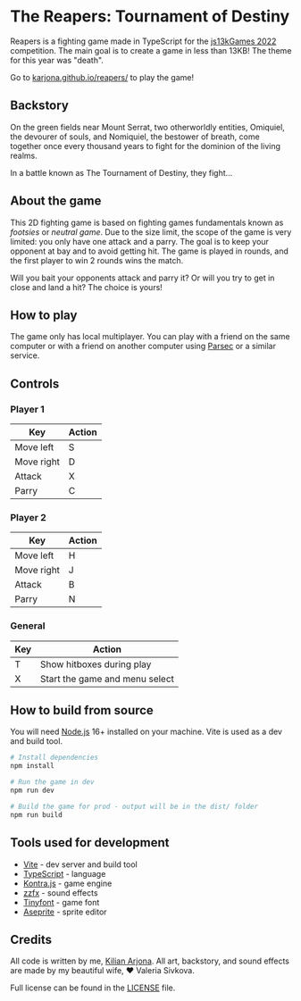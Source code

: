# The Reapers: Tournament of Destiny

Reapers is a fighting game made in TypeScript for the [js13kGames 2022](https://js13kgames.com/) competition. The main goal is to create a game in less than 13KB! The theme for this year was "death".

Go to [karjona.github.io/reapers/](https://karjona.github.io/reapers/) to play the game!

## Backstory

On the green fields near Mount Serrat, two otherworldly entities, Omiquiel, the devourer of souls, and Nomiquiel, the bestower of breath, come together once every thousand years to fight for the dominion of the living realms.

In a battle known as The Tournament of Destiny, they fight...

## About the game

This 2D fighting game is based on fighting games fundamentals known as _footsies_ or _neutral game_. Due to the size limit, the scope of the game is very limited: you only have one attack and a parry. The goal is to keep your opponent at bay and to avoid getting hit. The game is played in rounds, and the first player to win 2 rounds wins the match.

Will you bait your opponents attack and parry it? Or will you try to get in close and land a hit? The choice is yours!

## How to play

The game only has local multiplayer. You can play with a friend on the same computer or with a friend on another computer using [Parsec](https://parsec.app) or a similar service.

## Controls

### Player 1

| Key        | Action |
| ---------- | ------ |
| Move left  | S      |
| Move right | D      |
| Attack     | X      |
| Parry      | C      |

### Player 2

| Key        | Action |
| ---------- | ------ |
| Move left  | H      |
| Move right | J      |
| Attack     | B      |
| Parry      | N      |

### General

| Key | Action                         |
| --- | ------------------------------ |
| T   | Show hitboxes during play      |
| X   | Start the game and menu select |

## How to build from source

You will need [Node.js](https://nodejs.org/en/) 16+ installed on your machine. Vite is used as a dev and build tool.

```bash
# Install dependencies
npm install

# Run the game in dev
npm run dev

# Build the game for prod - output will be in the dist/ folder
npm run build
```

## Tools used for development

- [Vite](https://vitejs.dev/) - dev server and build tool
- [TypeScript](https://www.typescriptlang.org/) - language
- [Kontra.js](https://straker.github.io/kontra/) - game engine
- [zzfx](https://github.com/KilledByAPixel/ZzFX) - sound effects
- [Tinyfont](https://github.com/darkwebdev/tinyfont.js) - game font
- [Aseprite](https://www.aseprite.org/) - sprite editor

## Credits

All code is written by me, [Kilian Arjona](https://about.me/karjona). All art, backstory, and sound effects are made by my beautiful wife, ❤️ Valeria Sivkova.

Full license can be found in the [LICENSE](LICENSE) file.
